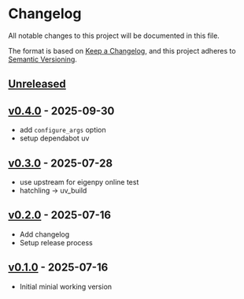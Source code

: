 # Changelog

All notable changes to this project will be documented in this file.

The format is based on [Keep a Changelog](https://keepachangelog.com/en/1.0.0/),
and this project adheres to [Semantic Versioning](https://semver.org/spec/v2.0.0.html).

## [Unreleased]

## [v0.4.0] - 2025-09-30

- add `configure_args` option
- setup dependabot uv

## [v0.3.0] - 2025-07-28

- use upstream for eigenpy online test
- hatchling -> uv_build

## [v0.2.0] - 2025-07-16

- Add changelog
- Setup release process

## [v0.1.0] - 2025-07-16

- Initial minial working version

[Unreleased]: https://github.com/nim65s/dockgen/compare/v0.4.0...main
[v0.4.0]: https://github.com/nim65s/dockgen/compare/v0.3.0...v0.4.0
[v0.3.0]: https://github.com/nim65s/dockgen/compare/v0.2.0...v0.3.0
[v0.2.0]: https://github.com/nim65s/dockgen/compare/v0.1.0...v0.2.0
[v0.1.0]: https://github.com/nim65s/dockgen/releases/tag/v0.1.0
